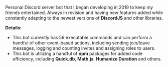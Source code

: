 Personal Discord server bot that I began developing in 2019 to keep my friends entertained. Always in revision and having new features added while constantly adapting to the newest versions of **DiscordJS** and other libraries.

**Details:**
- This bot currently has 59 executable commands and can perform a handful of other event-based actions, including sending join/leave messages, logging and counting invites and assigning roles to users.
- This bot is utilizing a handful of **npm** packages for added code efficiency, including **Quick.db**, **Math.js**, **Humanize Duration** and others.
